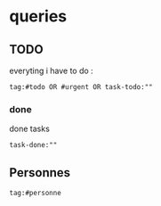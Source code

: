 # queries


## TODO

everyting i have to do :
```query
tag:#todo OR #urgent OR task-todo:""
```

### done
done tasks
```query
task-done:""
```


## Personnes
```query
tag:#personne
```


